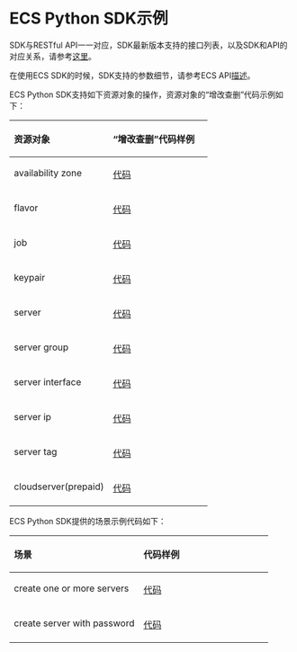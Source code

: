 # ECS Python SDK示例<a name="ZH-CN_TOPIC_0070637158"></a>

SDK与RESTful API一一对应，SDK最新版本支持的接口列表，以及SDK和API的对应关系，请参考[这里](Python-ECS.md)。

在使用ECS SDK的时候，SDK支持的参数细节，请参考ECS API[描述](https://support.huaweicloud.com/api-ecs/zh-cn_topic_0020805967.html)。

ECS Python SDK支持如下资源对象的操作，资源对象的“增改查删”代码示例如下：

<a name="table8634193310115"></a>
<table><thead align="left"><tr id="row1263412331618"><th class="cellrowborder" valign="top" width="50%" id="mcps1.1.3.1.1"><p id="p26348333116"><a name="p26348333116"></a><a name="p26348333116"></a>资源对象</p>
</th>
<th class="cellrowborder" valign="top" width="50%" id="mcps1.1.3.1.2"><p id="p59958670192049"><a name="p59958670192049"></a><a name="p59958670192049"></a>“增改查删”代码样例</p>
</th>
</tr>
</thead>
<tbody><tr id="row26348331518"><td class="cellrowborder" valign="top" width="50%" headers="mcps1.1.3.1.1 "><p id="p163463317111"><a name="p163463317111"></a><a name="p163463317111"></a>availability zone</p>
</td>
<td class="cellrowborder" valign="top" width="50%" headers="mcps1.1.3.1.2 "><p id="p1263416330119"><a name="p1263416330119"></a><a name="p1263416330119"></a><a href="https://github.com/huaweicloud/huaweicloud-sdk-python/blob/master/examples/ecs/availability_zone.py" target="_blank" rel="noopener noreferrer">代码</a></p>
</td>
</tr>
<tr id="row1463420331217"><td class="cellrowborder" valign="top" width="50%" headers="mcps1.1.3.1.1 "><p id="p4634103316111"><a name="p4634103316111"></a><a name="p4634103316111"></a>flavor</p>
</td>
<td class="cellrowborder" valign="top" width="50%" headers="mcps1.1.3.1.2 "><p id="p36341833717"><a name="p36341833717"></a><a name="p36341833717"></a><a href="https://github.com/huaweicloud/huaweicloud-sdk-python/blob/master/examples/ecs/flavor.py" target="_blank" rel="noopener noreferrer">代码</a></p>
</td>
</tr>
<tr id="row126349331417"><td class="cellrowborder" valign="top" width="50%" headers="mcps1.1.3.1.1 "><p id="p1163415331513"><a name="p1163415331513"></a><a name="p1163415331513"></a>job</p>
</td>
<td class="cellrowborder" valign="top" width="50%" headers="mcps1.1.3.1.2 "><p id="p46341133813"><a name="p46341133813"></a><a name="p46341133813"></a><a href="https://github.com/huaweicloud/huaweicloud-sdk-python/blob/master/examples/ecs/job.py" target="_blank" rel="noopener noreferrer">代码</a></p>
</td>
</tr>
<tr id="row14634123310112"><td class="cellrowborder" valign="top" width="50%" headers="mcps1.1.3.1.1 "><p id="p963411338118"><a name="p963411338118"></a><a name="p963411338118"></a>keypair</p>
</td>
<td class="cellrowborder" valign="top" width="50%" headers="mcps1.1.3.1.2 "><p id="p1163463320112"><a name="p1163463320112"></a><a name="p1163463320112"></a><a href="https://github.com/huaweicloud/huaweicloud-sdk-python/blob/master/examples/ecs/keypair.py" target="_blank" rel="noopener noreferrer">代码</a></p>
</td>
</tr>
<tr id="row1422518917160"><td class="cellrowborder" valign="top" width="50%" headers="mcps1.1.3.1.1 "><p id="p52251911162"><a name="p52251911162"></a><a name="p52251911162"></a>server</p>
</td>
<td class="cellrowborder" valign="top" width="50%" headers="mcps1.1.3.1.2 "><p id="p112257916165"><a name="p112257916165"></a><a name="p112257916165"></a><a href="https://github.com/huaweicloud/huaweicloud-sdk-python/blob/master/examples/ecs/server.py" target="_blank" rel="noopener noreferrer">代码</a></p>
</td>
</tr>
<tr id="row2055176121610"><td class="cellrowborder" valign="top" width="50%" headers="mcps1.1.3.1.1 "><p id="p45519612162"><a name="p45519612162"></a><a name="p45519612162"></a>server group</p>
</td>
<td class="cellrowborder" valign="top" width="50%" headers="mcps1.1.3.1.2 "><p id="p95518661616"><a name="p95518661616"></a><a name="p95518661616"></a><a href="https://github.com/huaweicloud/huaweicloud-sdk-python/blob/master/examples/ecs/server_group.py" target="_blank" rel="noopener noreferrer">代码</a></p>
</td>
</tr>
<tr id="row177141011510"><td class="cellrowborder" valign="top" width="50%" headers="mcps1.1.3.1.1 "><p id="p3711410121516"><a name="p3711410121516"></a><a name="p3711410121516"></a>server interface</p>
</td>
<td class="cellrowborder" valign="top" width="50%" headers="mcps1.1.3.1.2 "><p id="p137120100157"><a name="p137120100157"></a><a name="p137120100157"></a><a href="https://github.com/huaweicloud/huaweicloud-sdk-python/blob/master/examples/ecs/server_interface.py" target="_blank" rel="noopener noreferrer">代码</a></p>
</td>
</tr>
<tr id="row363418333114"><td class="cellrowborder" valign="top" width="50%" headers="mcps1.1.3.1.1 "><p id="p7634233110"><a name="p7634233110"></a><a name="p7634233110"></a>server ip</p>
</td>
<td class="cellrowborder" valign="top" width="50%" headers="mcps1.1.3.1.2 "><p id="p10634143319110"><a name="p10634143319110"></a><a name="p10634143319110"></a><a href="https://github.com/huaweicloud/huaweicloud-sdk-python/blob/master/examples/ecs/server_ip.py" target="_blank" rel="noopener noreferrer">代码</a></p>
</td>
</tr>
<tr id="row19936926192912"><td class="cellrowborder" valign="top" width="50%" headers="mcps1.1.3.1.1 "><p id="p893732662917"><a name="p893732662917"></a><a name="p893732662917"></a>server tag</p>
</td>
<td class="cellrowborder" valign="top" width="50%" headers="mcps1.1.3.1.2 "><p id="p12937192612919"><a name="p12937192612919"></a><a name="p12937192612919"></a><a href="https://github.com/huaweicloud/huaweicloud-sdk-python/blob/master/examples/ecs/v1/tag.py" target="_blank" rel="noopener noreferrer">代码</a></p>
</td>
</tr>
<tr id="row522218614015"><td class="cellrowborder" valign="top" width="50%" headers="mcps1.1.3.1.1 "><p id="p11785594619"><a name="p11785594619"></a><a name="p11785594619"></a>cloudserver(prepaid)</p>
</td>
<td class="cellrowborder" valign="top" width="50%" headers="mcps1.1.3.1.2 "><p id="p15634193315120"><a name="p15634193315120"></a><a name="p15634193315120"></a><a href="https://github.com/huaweicloud/huaweicloud-sdk-python/blob/master/examples/ecs/cloudserver.py" target="_blank" rel="noopener noreferrer">代码</a></p>
</td>
</tr>
</tbody>
</table>

ECS Python SDK提供的场景示例代码如下：

<a name="table1682412589817"></a>
<table><thead align="left"><tr id="row582518581583"><th class="cellrowborder" valign="top" width="50%" id="mcps1.1.3.1.1"><p id="p1482515581681"><a name="p1482515581681"></a><a name="p1482515581681"></a>场景</p>
</th>
<th class="cellrowborder" valign="top" width="50%" id="mcps1.1.3.1.2"><p id="p20825658789"><a name="p20825658789"></a><a name="p20825658789"></a>代码样例</p>
</th>
</tr>
</thead>
<tbody><tr id="row582510586813"><td class="cellrowborder" valign="top" width="50%" headers="mcps1.1.3.1.1 "><p id="p1882525816820"><a name="p1882525816820"></a><a name="p1882525816820"></a>create one or more servers</p>
</td>
<td class="cellrowborder" valign="top" width="50%" headers="mcps1.1.3.1.2 "><p id="p1482565819818"><a name="p1482565819818"></a><a name="p1482565819818"></a><a href="https://github.com/huaweicloud/huaweicloud-sdk-python/blob/master/examples/ecs/create_one_or_more_servers.py" target="_blank" rel="noopener noreferrer">代码</a></p>
</td>
</tr>
<tr id="row1825105813810"><td class="cellrowborder" valign="top" width="50%" headers="mcps1.1.3.1.1 "><p id="p2825125814815"><a name="p2825125814815"></a><a name="p2825125814815"></a>create server with password</p>
</td>
<td class="cellrowborder" valign="top" width="50%" headers="mcps1.1.3.1.2 "><p id="p1782515819819"><a name="p1782515819819"></a><a name="p1782515819819"></a><a href="https://github.com/huaweicloud/huaweicloud-sdk-python/blob/master/examples/ecs/create_server_with_password.py" target="_blank" rel="noopener noreferrer">代码</a></p>
</td>
</tr>
</tbody>
</table>

